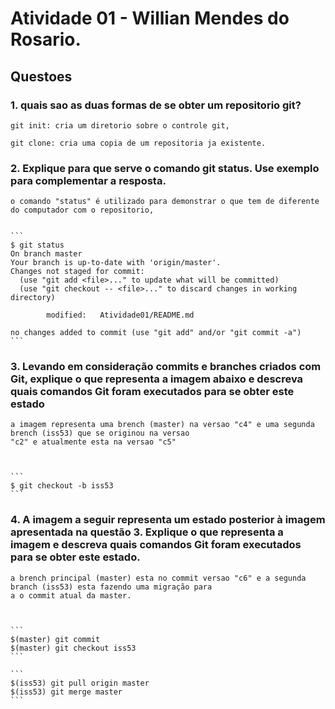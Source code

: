 # Atividade 01	- Willian Mendes do Rosario.

## Questoes

### 1.	quais sao as duas formas de se obter um repositorio git?

	git init: cria um diretorio sobre o controle git,

	git clone: cria uma copia de um repositoria ja existente.

### 2. Explique para que serve o comando git status. Use exemplo para complementar a resposta.
	
	o comando "status" é utilizado para demonstrar o que tem de diferente do computador com o repositorio,


	```
	$ git status
	On branch master
	Your branch is up-to-date with 'origin/master'.
	Changes not staged for commit:
	  (use "git add <file>..." to update what will be committed)
	  (use "git checkout -- <file>..." to discard changes in working directory)

	        modified:   Atividade01/README.md

	no changes added to commit (use "git add" and/or "git commit -a")
	```


### 3. Levando em consideração commits e branches criados com Git, explique o que representa a imagem abaixo e descreva quais comandos Git foram executados para se obter este estado

	a imagem representa uma brench (master) na versao "c4" e uma segunda brench (iss53) que se originou na versao
	"c2" e atualmente esta na versao "c5"



	```
	$ git checkout -b iss53	
	```

### 4. A imagem a seguir representa um estado posterior à imagem apresentada na questão 3. Explique o que representa a imagem e descreva quais comandos Git foram executados para se obter este estado.

	a brench principal (master) esta no commit versao "c6" e a segunda branch (iss53) esta fazendo uma migração para
	a o commit atual da master.

	

	```
	$(master) git commit
	$(master) git checkout iss53
	```

	```
	$(iss53) git pull origin master
	$(iss53) git merge master
	```	